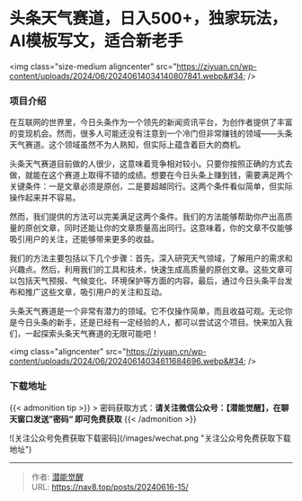 # 头条天气赛道，日入500&#43;，独家玩法，AI模板写文，适合新老手


&lt;img class=&#34;size-medium aligncenter&#34; src=&#34;https://ziyuan.cn/wp-content/uploads/2024/06/20240614034140807841.webp&#34; /&gt;

###  项目介绍

在互联网的世界里，今日头条作为一个领先的新闻资讯平台，为创作者提供了丰富的变现机会。然而，很多人可能还没有注意到一个冷门但非常赚钱的领域——头条天气赛道。这个领域虽然不为人熟知，但实际上蕴含着巨大的商机。

头条天气赛道目前做的人很少，这意味着竞争相对较小。只要你按照正确的方式去做，就能在这个赛道上取得不错的成绩。想要在今日头条上赚到钱，需要满足两个关键条件：一是文章必须是原创，二是要超越同行。这两个条件看似简单，但实际操作起来并不容易。

然而，我们提供的方法可以完美满足这两个条件。我们的方法能够帮助你产出高质量的原创文章，同时还能让你的文章质量高出同行。这意味着，你的文章不仅能够吸引用户的关注，还能够带来更多的收益。

我们的方法主要包括以下几个步骤：首先，深入研究天气领域，了解用户的需求和兴趣点。然后，利用我们的工具和技术，快速生成高质量的原创文章。这些文章可以包括天气预报、气候变化、环境保护等方面的内容。最后，通过今日头条平台发布和推广这些文章，吸引用户的关注和互动。

头条天气赛道是一个非常有潜力的领域。它不仅操作简单，而且收益可观。无论你是今日头条的新手，还是已经有一定经验的人，都可以尝试这个项目。快来加入我们，一起探索头条天气赛道的无限可能吧！


&lt;img class=&#34;aligncenter&#34; src=&#34;https://ziyuan.cn/wp-content/uploads/2024/06/20240614034611684696.webp&#34;  /&gt;

### 下载地址




{{&lt; admonition tip &gt;}}
&gt; 密码获取方式：**请关注微信公众号：【潜能觉醒】，在聊天窗口发送”密码“ 即可免费获取**
{{&lt; /admonition &gt;}}


![关注公众号免费获取下载密码](/images/wechat.png &#34;关注公众号免费获取下载地址&#34;)

---

> 作者: [潜能觉醒](https://nav8.top)  
> URL: https://nav8.top/posts/20240616-15/  

